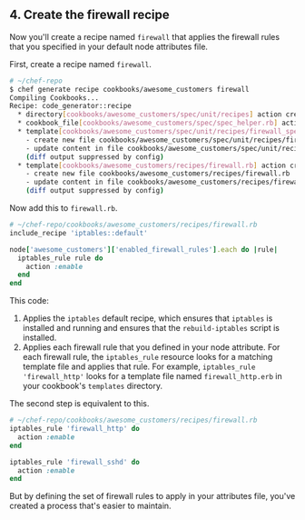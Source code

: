 ## 4. Create the firewall recipe

Now you'll create a recipe named `firewall` that applies the firewall rules that you specified in your default node attributes file.

First, create a recipe named `firewall`.

```bash
# ~/chef-repo
$ chef generate recipe cookbooks/awesome_customers firewall
Compiling Cookbooks...
Recipe: code_generator::recipe
  * directory[cookbooks/awesome_customers/spec/unit/recipes] action create (up to date)
  * cookbook_file[cookbooks/awesome_customers/spec/spec_helper.rb] action create_if_missing (up to date)
  * template[cookbooks/awesome_customers/spec/unit/recipes/firewall_spec.rb] action create_if_missing
    - create new file cookbooks/awesome_customers/spec/unit/recipes/firewall_spec.rb
    - update content in file cookbooks/awesome_customers/spec/unit/recipes/firewall_spec.rb from none to 4dfc9c
    (diff output suppressed by config)
  * template[cookbooks/awesome_customers/recipes/firewall.rb] action create
    - create new file cookbooks/awesome_customers/recipes/firewall.rb
    - update content in file cookbooks/awesome_customers/recipes/firewall.rb from none to a74341
    (diff output suppressed by config)
```

Now add this to <code class="file-path">firewall.rb</code>.

```ruby
# ~/chef-repo/cookbooks/awesome_customers/recipes/firewall.rb
include_recipe 'iptables::default'

node['awesome_customers']['enabled_firewall_rules'].each do |rule|
  iptables_rule rule do
    action :enable
  end
end
```

This code:

1. Applies the `iptables` default recipe, which ensures that `iptables` is installed and running and ensures that the `rebuild-iptables` script is installed.
1. Applies each firewall rule that you defined in your node attribute. For each firewall rule, the `iptables_rule` resource looks for a matching template file and applies that rule. For example, `iptables_rule 'firewall_http'` looks for a template file named <code path="file-path">firewall_http.erb</code> in your cookbook's <code class="file-path">templates</code> directory.

The second step is equivalent to this.

```ruby
# ~/chef-repo/cookbooks/awesome_customers/recipes/firewall.rb
iptables_rule 'firewall_http' do
  action :enable
end

iptables_rule 'firewall_sshd' do
  action :enable
end
```

But by defining the set of firewall rules to apply in your attributes file, you've created a process that's easier to maintain.
